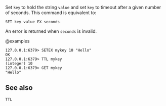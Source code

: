 Set `key` to hold the string `value` and set `key` to timeout after a given
number of seconds.
This command is equivalent to:

```
SET key value EX seconds
```

An error is returned when `seconds` is invalid.

@examples

```valkey-cli
127.0.0.1:6379> SETEX mykey 10 "Hello"
OK
127.0.0.1:6379> TTL mykey
(integer) 10
127.0.0.1:6379> GET mykey
"Hello"
```
## See also

`TTL`